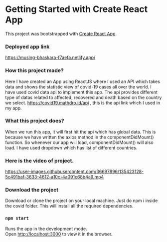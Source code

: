 # Getting Started with Create React App

This project was bootstrapped with [Create React App](https://github.com/facebook/create-react-app).

### Deployed app link

https://musing-bhaskara-f7aefa.netlify.app/

### How this project made?

Here I have created an App using ReactJS where I used an API which takes data and shows the statistic view of covid-19 cases all over the world. I have used covid data api to implement this app. The api provides different type of datas related to affected, recovered and death based on the country we select. https://covid19.mathdro.id/api
, this is the api link which I used in my app.


### What this project does?

When we run this app, it will first hit the api which has global data. This is because we have written the axios method in the componentDidMount() function. So whenever our app will load, componentDidMount() will also load. I have used dropdown which has list of different countries.

### Here is the video of project.



https://user-images.githubusercontent.com/36697896/135423128-5c491baf-3633-4612-a10c-4a091c68b4a9.mp4



### Download the project

Download or clone the project on your local machine.
Just do npm i inside the covid folder. This will install all
the required dependencies.

### `npm start`

Runs the app in the development mode.\
Open [http://localhost:3000](http://localhost:3000) to view it in the browser.
